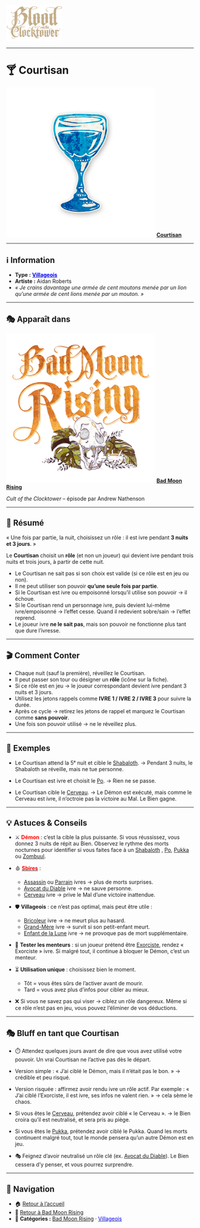 <p align="left">
  <a href="/botc-fr-bambi/">
    <img src="../images/logo.png" alt="Accueil BotC FR" width="150">
  </a>
</p>

---

# 🍸 Courtisan  

[<img src="../images/Icon_courtier.png" alt="Courtisan" width="400">](courtisan.md) [**Courtisan**](../bmr_roles/courtisan.md)

---

## ℹ️ Information  

- **Type :** [<span style="color:blue">**Villageois**</span>](../villageois.md)  
- **Artiste :** Aidan Roberts  
- *« Je crains davantage une armée de cent moutons menée par un lion qu’une armée de cent lions menée par un mouton. »*  

---

## 🎭 Apparaît dans  

[<img src="../images/Logo_bad_moon_rising-1.png" alt="Bad Moon Rising" width="400">](../bmr.md) [**Bad Moon Rising**](../bmr.md)  

*Cult of the Clocktower* – épisode par Andrew Nathenson  

---

## 📖 Résumé  

« Une fois par partie, la nuit, choisissez un rôle : il est ivre pendant **3 nuits et 3 jours**. »  

Le **Courtisan** choisit un **rôle** (et non un joueur) qui devient ivre pendant trois nuits et trois jours, à partir de cette nuit.  

- Le Courtisan ne sait pas si son choix est valide (si ce rôle est en jeu ou non).  
- Il ne peut utiliser son pouvoir **qu’une seule fois par partie**.  
- Si le Courtisan est ivre ou empoisonné lorsqu’il utilise son pouvoir → il échoue.  
- Si le Courtisan rend un personnage ivre, puis devient lui-même ivre/empoisonné → l’effet cesse. Quand il redevient sobre/sain → l’effet reprend.  
- Le joueur ivre **ne le sait pas**, mais son pouvoir ne fonctionne plus tant que dure l’ivresse.  

---

## 🎬 Comment Conter  

- Chaque nuit (sauf la première), réveillez le Courtisan.  
- Il peut passer son tour ou désigner un **rôle** (icône sur la fiche).  
- Si ce rôle est en jeu → le joueur correspondant devient ivre pendant 3 nuits et 3 jours.  
- Utilisez les jetons rappels comme **IVRE 1 / IVRE 2 / IVRE 3** pour suivre la durée.  
- Après ce cycle → retirez les jetons de rappel et marquez le Courtisan comme **sans pouvoir**.  
- Une fois son pouvoir utilisé → ne le réveillez plus.  

---

## 🧾 Exemples  

- Le Courtisan attend la 5ᵉ nuit et cible le [Shabaloth](shabaloth.md). → Pendant 3 nuits, le Shabaloth se réveille, mais ne tue personne.  

- Le Courtisan est ivre et choisit le [Po](po.md). → Rien ne se passe.  

- Le Courtisan cible le [Cerveau](cerveau.md). → Le Démon est exécuté, mais comme le Cerveau est ivre, il n’octroie pas la victoire au Mal. Le Bien gagne.  

---

## 💡 Astuces & Conseils  

- ⚔️ **<span style="color:red">Démon</span>** : c’est la cible la plus puissante. Si vous réussissez, vous donnez 3 nuits de répit au Bien. Observez le rythme des morts nocturnes pour identifier si vous faites face à un <span style="color:red">[Shabaloth](shabaloth.md)</span>  , <span style="color:red">[Po](po.md)</span>, <span style="color:red">[Pukka](pukka.md)</span> ou <span style="color:red">[Zombuul](zombuul.md)</span>.  

- 🩸 **[<span style="color:red">**Sbires**</span>](sbires.md)** :  
  - <span style="color:red">[Assassin](assassin.md)</span> ou [Parrain](parrain.md) ivres → plus de morts surprises.  
  - [Avocat du Diable](avocatdudiable.md) ivre → ne sauve personne.  
  - [Cerveau](cerveau.md) ivre → prive le Mal d’une victoire inattendue.  

- 🛡️ **Villageois** : ce n’est pas optimal, mais peut être utile :  
  - [Bricoleur](bricoleur.md) ivre → ne meurt plus au hasard.  
  - [Grand-Mère](grandmere.md) ivre → survit si son petit-enfant meurt.  
  - [Enfant de la Lune](enfantdelalune.md) ivre → ne provoque pas de mort supplémentaire.  

- 🎯 **Tester les menteurs** : si un joueur prétend être [Exorciste](exorciste.md), rendez « Exorciste » ivre. Si malgré tout, il continue à bloquer le Démon, c’est un menteur.  

- ⏳ **Utilisation unique** : choisissez bien le moment.  
  - Tôt = vous êtes sûrs de l’activer avant de mourir.  
  - Tard = vous avez plus d’infos pour cibler au mieux.  

- ❌ Si vous ne savez pas qui viser → ciblez un rôle dangereux. Même si ce rôle n’est pas en jeu, vous pouvez l’éliminer de vos déductions.  

---

## 🎭 Bluff en tant que Courtisan  

- ⏱️ Attendez quelques jours avant de dire que vous avez utilisé votre pouvoir. Un vrai Courtisan ne l’active pas dès le départ.  

- Version simple : « J’ai ciblé le Démon, mais il n’était pas le bon. » → crédible et peu risqué.  

-  Version risquée : affirmez avoir rendu ivre un rôle actif. Par exemple : « J’ai ciblé l’Exorciste, il est ivre, ses infos ne valent rien. » → cela sème le chaos.  

- Si vous êtes le [Cerveau](cerveau.md), prétendez avoir ciblé « le Cerveau ». → le Bien croira qu’il est neutralisé, et sera pris au piège.  

- Si vous êtes le [Pukka](pukka.md), prétendez avoir ciblé le Pukka. Quand les morts continuent malgré tout, tout le monde pensera qu’un autre Démon est en jeu.  

- 🎭 Feignez d’avoir neutralisé un rôle clé (ex. [Avocat du Diable](avocatdudiable.md)). Le Bien cessera d’y penser, et vous pourrez surprendre.  

---

## 📂 Navigation  

- 🏠 [Retour à l’accueil](/botc-fr-bambi/)  
- 🌙 [Retour à Bad Moon Rising](../bmr.md)  
- 📂 **Catégories :** [Bad Moon Rising](../bmr.md) · [<span style="color:blue">Villageois</span>](../villageois.md)  

 
